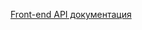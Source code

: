 [Front-end API документация](https://app.swaggerhub.com/apis-docs/vision-sofia/gradska-sreda-api-front-end/1.0.0)


